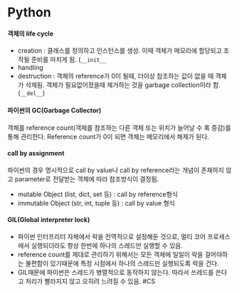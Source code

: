 # Python
#### 객체의 life cycle
- creation : 클래스를 정의하고 인스턴스를 생성. 이때 객체가 메모리에 할당되고 조작될 준비를 마치게 됨. (`__init__`
- handling
- destruction : 객체의 reference가 0이 될때, 더이상 참조하는 값이 없을 때 객체가 삭제됨. 객체가 필요없어졌을때 제거하는 것을 garbage collection이라 함.(`__del__`)

#### 파이썬의 GC(Garbage Collector)
객체를 reference count(객체를 참조하는 다른 객체 또는 위치가 늘어날 수 록 증감)를 통해 관리한다. Reference count가 0이 되면 객체는 메모리에서 해제가 된다.

#### call by assignment
파이썬의 경우 명시적으로 call by value나 call by reference라는 개념이 존재하지 않고 parameter로 전달받는 객체에 따라 참조방식이 결정됨.
- mutable Object (list, dict, set 등) : call by reference형식
- immutable Object (str, int, tuple 등) : call by value 형식

#### GIL(Global interpreter lock)
- 파이썬 인터프리터 자체에서 락을 전역적으로 설정해둔 것으로, 멀티 코어 프로세스에서 실행되더라도 항상 한번에 하나의 스레드만 실행할 수 있음.
- reference count를 제대로 관리하기 위해서는 모든 객체에 일일이 락을 걸어야하는 불편함이 있기때문에 특정 시점에서 하나의 스레드만 실행되도록 락을 건다.
- GIL때문에 파이썬은 스레드가 병렬적으로 동작하지 않는다. 따라서 쓰레드를 쓴다고 처리가 빨라지지 않고 오히려 느려질 수 있음.
#CS
